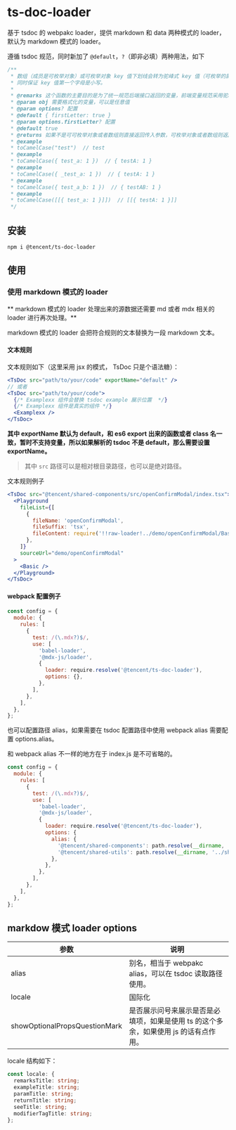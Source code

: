# ts-doc-loader

基于 tsdoc 的 webpakc loader，提供 markdown 和 data 两种模式的 loader，默认为 markdown 模式的 loader。

遵循 tsdoc 规范，同时新加了 `@default`，`?`（即非必填）两种用法，如下

```ts
/**
 * 数组（成员是可枚举对象）或可枚举对象 key 值下划线会转为驼峰式 key 值（可枚举的属性才会转换）
 * 同时保证 key 值第一个字母是小写。
 *
 * @remarks 这个函数的主要目的是为了统一规范后端接口返回的变量，前端变量规范采用驼峰式。
 * @param obj 需要格式化的变量，可以是任意值
 * @param options? 配置
 * @default { firstLetter: true }
 * @param options.firstLetter? 配置
 * @default true
 * @returns 如果不是可可枚举对象或者数组则直接返回传入参数，可枚举对象或者数组则返回处理后的对象或者数组
 * @example
 * toCamelCase("test")  // test
 * @example
 * toCamelCase({ test_a: 1 })  // { testA: 1 }
 * @example
 * toCamelCase({ _test_a: 1 })  // { testA: 1 }
 * @example
 * toCamelCase({ test_a_b: 1 })  // { testAB: 1 }
 * @example
 * toCamelCase([[{ test_a: 1 }]])  // [[{ testA: 1 }]]
 */
```

## 安装

```
npm i @tencent/ts-doc-loader
```

## 使用

### 使用 markdown 模式的 loader

** markdown 模式的 loader 处理出来的源数据还需要 md 或者 mdx 相关的 loader 进行再次处理。**

markdown 模式的 loader 会把符合规则的文本替换为一段 markdown 文本。

#### 文本规则

文本规则如下（这里采用 jsx 的模式， TsDoc 只是个语法糖）：

```jsx
<TsDoc src="path/to/your/code" exportName="default" />
// 或者
<TsDoc src="path/to/your/code">
  {/* Examplexx 组件会替换 tsdoc example 展示位置  */}
  {/* Examplexx 组件是真实的组件 */}
  <Examplexx />
</TsDoc>
```

**其中 exportName 默认为 default，和 es6 export 出来的函数或者 class 名一致，暂时不支持变量，所以如果解析的 tsdoc 不是 default，那么需要设置 exportName。**

> 其中 `src` 路径可以是相对根目录路径，也可以是绝对路径。

文本规则例子

```jsx
<TsDoc src="@tencent/shared-components/src/openConfirmModal/index.tsx">
  <Playground
    fileList={[
      {
        fileName: 'openConfirmModal',
        fileSuffix: 'tsx',
        fileContent: require('!!raw-loader!../demo/openConfirmModal/Basic.tsx'),
      },
    ]}
    sourceUrl="demo/openConfirmModal"
  >
    <Basic />
  </Playground>
</TsDoc>
```

#### webpack 配置例子

```js
const config = {
  module: {
    rules: [
      {
        test: /(\.mdx?)$/,
        use: [
          'babel-loader',
          '@mdx-js/loader',
          {
            loader: require.resolve('@tencent/ts-doc-loader'),
            options: {},
          },
        ],
      },
    ],
  },
};
```

也可以配置路径 alias，如果需要在 tsdoc 配置路径中使用 webpack alias 需要配置 options.alias。

和 webpack alias 不一样的地方在于 index.js 是不可省略的。

```js
const config = {
  module: {
    rules: [
      {
        test: /(\.mdx?)$/,
        use: [
          'babel-loader',
          '@mdx-js/loader',
          {
            loader: require.resolve('@tencent/ts-doc-loader'),
            options: {
              alias: {
                '@tencent/shared-components': path.resolve(__dirname, '../shared-components'),
                '@tencent/shared-utils': path.resolve(__dirname, '../shared-utils'),
              },
            },
          },
        ],
      },
    ],
  },
};
```

## markdow 模式 loader options

| 参数                          | 说明                                                                                 |
| ----------------------------- | ------------------------------------------------------------------------------------ |
| alias                         | 别名，相当于 webpakc alias，可以在 tsdoc 读取路径使用。                              |
| locale                        | 国际化                                                                               |
| showOptionalPropsQuestionMark | 是否展示问号来展示是否是必填项，如果是使用 ts 的这个多余，如果使用 js 的话有点作用。 |

locale 结构如下：

```ts
const locale: {
  remarksTitle: string;
  exampleTitle: string;
  paramTitle: string;
  returnTitle: string;
  seeTitle: string;
  modifierTagTitle: string;
};
```
